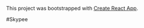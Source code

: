 This project was bootstrapped with [Create React App](https://github.com/facebookincubator/create-react-app).

#Skypee
